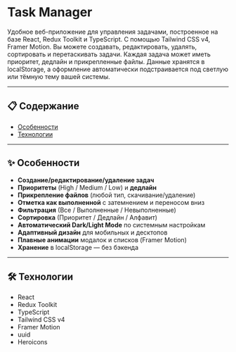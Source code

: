 # Task Manager

Удобное веб-приложение для управления задачами, построенное на базе React, Redux Toolkit и TypeScript. С помощью Tailwind CSS v4, Framer Motion. Вы можете создавать, редактировать, удалять, сортировать и перетаскивать задачи. Каждая задача может иметь приоритет, дедлайн и прикрепленные файлы. Данные хранятся в localStorage, а оформление автоматически подстраивается под светлую или тёмную тему вашей системы.

---

## 📋 Содержание

- [Особенности](#-особенности)  
- [Технологии](#-технологии)  

---

## ✨ Особенности

- **Создание/редактирование/удаление задач**  
- **Приоритеты** (High / Medium / Low) и **дедлайн**  
- **Прикрепление файлов** (любой тип, скачивание/удаление)  
- **Отметка как выполненной** с затемнением и переносом вниз  
- **Фильтрация** (Все / Выполненные / Невыполненные)  
- **Сортировка** (Приоритет / Дедлайн / Алфавит)  
- **Автоматический Dark/Light Mode** по системным настройкам  
- **Адаптивный дизайн** для мобильных и десктопов  
- **Плавные анимации** модалок и списков (Framer Motion)  
- **Хранение** в localStorage — без бэкенда  

---

## 🛠 Технологии

- React
- Redux Toolkit  
- TypeScript  
- Tailwind CSS v4  
- Framer Motion  
- uuid  
- Heroicons  

